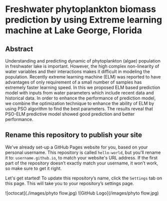 # Freshwater phytoplankton biomass prediction by  using Extreme learning machine at Lake George, Florida

## Abstract
Understanding and predicting dynamic of phytoplankton (algae) population in freshwater lake is important. However, the high complex non-linearity of water variables and their interactions makes it difficult in modeling the population. Recently extreme learning machine (ELM) was reported to have advantages of only requirement of a small number of samples has extremely faster learning speed. In this we proposed ELM based prediction model with inputs from water parameters which include recent data and historical data. In order to enhance the performance of prediction model, we combine the optimization technique to enhance the ability of ELM by using PSO algorithm to find the best parameters. The results reveal that PSO-ELM predictive model showed good prediction and better performance.





## Rename this repository to publish your site

We've already set-up a GitHub Pages website for you, based on your personal username. This repository is called `hello-world`, but you'll rename it to: `username.github.io`, to match your website's URL address. If the first part of the repository doesn’t exactly match your username, it won’t work, so make sure to get it right.

Let's get started! To update this repository’s name, click the `Settings` tab on this page. This will take you to your repository’s settings page. 


![octocat](./images/phyto flow.jpg)
![GitHub Logo](/images/phyto flow.jpg)
